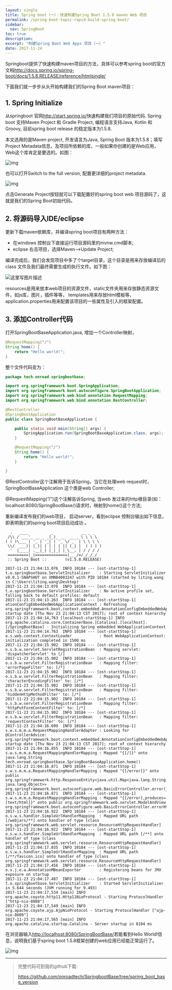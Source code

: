 ```yaml
---
layout: single
title: Spring boot（一）：快速构建Spring Boot 1.5.8 maven Web 项目
permalink: /spring-boot-topic-rapid-build-spring-boot/
sidebar:
  nav: SpringBoot
toc: true
description:
excerpt: "构建Spring Boot Web Apps 项目（一）"
date: 2017-11-24
---
```




Springboot提供了快速构建maven项目的方法，具体可以参考spring boot的官方文档<http://docs.spring.io/spring-boot/docs/1.5.8.RELEASE/reference/htmlsingle/>

下面我们就一步步从头开始构建我们的Spring Boot maven项目：

## 1. Spring Initialize

 从springboot 官网<http://start.spring.io/>快速构建我们项目的原始代码. Spring boot 支持Maven Project 和 Gradle Project, 编程语言支持Java, Kotlin 和Groovy, 目前spring boot release 的稳定版本为1.5.8.

 本文选用的是Maven project, 开发语言为Java, Spring Boot 版本为1.5.8；填写Project Metadata信息，及项目所依赖的库，一般如果你创建的是Web应用，Web这个库肯定是要选的。如图： 

![img](http://www.onroad.tech/images/20171124/01.png)

也可以打开Switch to the full version, 配置更详细的project metadata.

![img](http://www.onroad.tech/images/20171124/02.png)

 点击Generate Project按钮就可以下载配置好的spring boot web 项目源码了，这就是我们的Spring Boot初始代码。

## 2. 将源码导入IDE/eclipse

更新下载maven依赖库，并编译spring boot项目有两种方法：

- 在windows 控制台下直接运行项目源码里的mvnw.cmd脚本;
- eclipse 右击项目，选择Maven–>Update Project;

编译完成后，我们会发现项目中多了个target目录，这个目录是用来存放编译后的class 文件及我们最终需要生成的执行文件。如下图：

![这里写图片描述](http://www.onroad.tech/images/20171124/03.png)

 resources是用来放本web项目的资源文件，static文件夹用来存放静态资源文件，如js库，图片，插件等等， templates用来存放html模板等，application.properties用来配置该项目的一些属性及引入的框架配置。

## 3. 添加Controller代码

打开SpringBootBaseApplication.java, 增加一个Controller映射，

```java
@RequestMapping("/")
String home() {
	return "Hello world!";
}
```

整个文件代码变为：

```java
package tech.onroad.springbootbase;

import org.springframework.boot.SpringApplication;
import org.springframework.boot.autoconfigure.SpringBootApplication;
import org.springframework.web.bind.annotation.RequestMapping;
import org.springframework.web.bind.annotation.RestController;

@RestController
@SpringBootApplication
public class SpringBootBaseApplication {

	public static void main(String[] args) {
		SpringApplication.run(SpringBootBaseApplication.class, args);
	}

	@RequestMapping("/")
	String home() {
		return "Hello world!";
	}

}
```



 @RestController这个注解用于告诉Spring，当它在处理web request时，SpringBootBaseApplication 这个类是web Controller;

 @RequestMapping(“/”)这个注解告诉Spring, 当web 发过来的http根目录(如：localhost:8080/SpringBootBase/)请求时，映射到home()这个方法;

 重新编译发布我们的web项目， 启动server，看到eclipse 控制台输出如下信息，即表明我们的spring boot项目启动成功 。

```
  .   ____          _            __ _ _
 /\\ / ___'_ __ _ _(_)_ __  __ _ \ \ \ \
( ( )\___ | '_ | '_| | '_ \/ _` | \ \ \ \
 \\/  ___)| |_)| | | | | || (_| |  ) ) ) )
  '  |____| .__|_| |_|_| |_\__, | / / / /
 =========|_|==============|___/=/_/_/_/
 :: Spring Boot ::        (v1.5.8.RELEASE)

2017-11-23 21:04:13.076  INFO 10184 --- [ost-startStop-1] t.o.springbootbase.ServletInitializer    : Starting ServletInitializer v0.0.1-SNAPSHOT on XMNB4003247 with PID 10184 (started by liting.wang in C:\Users\liting.wang\Desktop)
2017-11-23 21:04:13.076  INFO 10184 --- [ost-startStop-1] t.o.springbootbase.ServletInitializer    : No active profile set, falling back to default profiles: default
2017-11-23 21:04:13.263  INFO 10184 --- [ost-startStop-1] ationConfigEmbeddedWebApplicationContext : Refreshing org.springframework.boot.context.embedded.AnnotationConfigEmbeddedWebApplicationContext@1705953c: startup date [Thu Nov 23 21:04:13 CST 2017]; root of context hierarchy
2017-11-23 21:04:14,763 [localhost-startStop-1] INFO  org.apache.catalina.core.ContainerBase.[Catalina].[localhost].[/SpringBootBase] - Initializing Spring embedded WebApplicationContext
2017-11-23 21:04:14.763  INFO 10184 --- [ost-startStop-1] o.s.web.context.ContextLoader            : Root WebApplicationContext: initialization completed in 1500 ms
2017-11-23 21:04:15.902  INFO 10184 --- [ost-startStop-1] o.s.b.w.servlet.ServletRegistrationBean  : Mapping servlet: 'dispatcherServlet' to [/]
2017-11-23 21:04:15.902  INFO 10184 --- [ost-startStop-1] o.s.b.w.servlet.FilterRegistrationBean   : Mapping filter: 'errorPageFilter' to: [/*]
2017-11-23 21:04:15.902  INFO 10184 --- [ost-startStop-1] o.s.b.w.servlet.FilterRegistrationBean   : Mapping filter: 'characterEncodingFilter' to: [/*]
2017-11-23 21:04:15.902  INFO 10184 --- [ost-startStop-1] o.s.b.w.servlet.FilterRegistrationBean   : Mapping filter: 'hiddenHttpMethodFilter' to: [/*]
2017-11-23 21:04:15.902  INFO 10184 --- [ost-startStop-1] o.s.b.w.servlet.FilterRegistrationBean   : Mapping filter: 'httpPutFormContentFilter' to: [/*]
2017-11-23 21:04:15.902  INFO 10184 --- [ost-startStop-1] o.s.b.w.servlet.FilterRegistrationBean   : Mapping filter: 'requestContextFilter' to: [/*]
2017-11-23 21:04:16.699  INFO 10184 --- [ost-startStop-1] s.w.s.m.m.a.RequestMappingHandlerAdapter : Looking for @ControllerAdvice: org.springframework.boot.context.embedded.AnnotationConfigEmbeddedWebApplicationContext@1705953c: startup date [Thu Nov 23 21:04:13 CST 2017]; root of context hierarchy
2017-11-23 21:04:16.855  INFO 10184 --- [ost-startStop-1] s.w.s.m.m.a.RequestMappingHandlerMapping : Mapped "{[/]}" onto java.lang.String tech.onroad.springbootbase.SpringBootBaseApplication.home()
2017-11-23 21:04:16.871  INFO 10184 --- [ost-startStop-1] s.w.s.m.m.a.RequestMappingHandlerMapping : Mapped "{[/error]}" onto public org.springframework.http.ResponseEntity<java.util.Map<java.lang.String, java.lang.Object>> org.springframework.boot.autoconfigure.web.BasicErrorController.error(javax.servlet.http.HttpServletRequest)
2017-11-23 21:04:16.871  INFO 10184 --- [ost-startStop-1] s.w.s.m.m.a.RequestMappingHandlerMapping : Mapped "{[/error],produces=[text/html]}" onto public org.springframework.web.servlet.ModelAndView org.springframework.boot.autoconfigure.web.BasicErrorController.errorHtml(javax.servlet.http.HttpServletRequest,javax.servlet.http.HttpServletResponse)
2017-11-23 21:04:16.922  INFO 10184 --- [ost-startStop-1] o.s.w.s.handler.SimpleUrlHandlerMapping  : Mapped URL path [/webjars/**] onto handler of type [class org.springframework.web.servlet.resource.ResourceHttpRequestHandler]
2017-11-23 21:04:16.922  INFO 10184 --- [ost-startStop-1] o.s.w.s.handler.SimpleUrlHandlerMapping  : Mapped URL path [/**] onto handler of type [class org.springframework.web.servlet.resource.ResourceHttpRequestHandler]
2017-11-23 21:04:17.035  INFO 10184 --- [ost-startStop-1] o.s.w.s.handler.SimpleUrlHandlerMapping  : Mapped URL path [/**/favicon.ico] onto handler of type [class org.springframework.web.servlet.resource.ResourceHttpRequestHandler]
2017-11-23 21:04:17.456  INFO 10184 --- [ost-startStop-1] o.s.j.e.a.AnnotationMBeanExporter        : Registering beans for JMX exposure on startup
2017-11-23 21:04:17.487  INFO 10184 --- [ost-startStop-1] t.o.springbootbase.ServletInitializer    : Started ServletInitializer in 5.644 seconds (JVM running for 9.493)
2017-11-23 21:04:17,534 [main] INFO  org.apache.coyote.http11.Http11NioProtocol - Starting ProtocolHandler ["http-nio-8080"]
2017-11-23 21:04:17,549 [main] INFO  org.apache.coyote.ajp.AjpNioProtocol - Starting ProtocolHandler ["ajp-nio-8009"]
2017-11-23 21:04:17,565 [main] INFO  org.apache.catalina.startup.Catalina - Server startup in 8104 ms
```
 在浏览器输入<http://localhost:8080/SpringBootBase/>若能看到Hello World!信息，说明我们基于spring boot 1.5.8框架创建的web应用已经能正常运行了。

![img](http://www.onroad.tech/images/20171124/04.png)

----

> 完整代码可到我的github下载:
>
> <https://github.com/onroadtech/SpringbootBase/tree/spring_boot_base_version>
